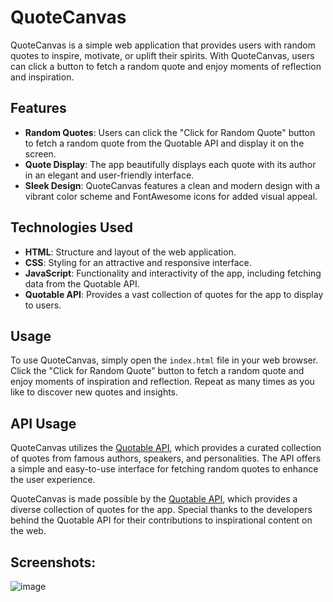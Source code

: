 # QuoteCanvas

QuoteCanvas is a simple web application that provides users with random quotes to inspire, motivate, or uplift their spirits. With QuoteCanvas, users can click a button to fetch a random quote and enjoy moments of reflection and inspiration.

## Features

- **Random Quotes**: Users can click the "Click for Random Quote" button to fetch a random quote from the Quotable API and display it on the screen.
- **Quote Display**: The app beautifully displays each quote with its author in an elegant and user-friendly interface.
- **Sleek Design**: QuoteCanvas features a clean and modern design with a vibrant color scheme and FontAwesome icons for added visual appeal.

## Technologies Used

- **HTML**: Structure and layout of the web application.
- **CSS**: Styling for an attractive and responsive interface.
- **JavaScript**: Functionality and interactivity of the app, including fetching data from the Quotable API.
- **Quotable API**: Provides a vast collection of quotes for the app to display to users.

## Usage

To use QuoteCanvas, simply open the `index.html` file in your web browser. Click the "Click for Random Quote" button to fetch a random quote and enjoy moments of inspiration and reflection. Repeat as many times as you like to discover new quotes and insights.

## API Usage

QuoteCanvas utilizes the [Quotable API](https://github.com/lukePeavey/quotable), which provides a curated collection of quotes from famous authors, speakers, and personalities. The API offers a simple and easy-to-use interface for fetching random quotes to enhance the user experience.

QuoteCanvas is made possible by the [Quotable API](https://github.com/lukePeavey/quotable), which provides a diverse collection of quotes for the app. Special thanks to the developers behind the Quotable API for their contributions to inspirational content on the web.

## Screenshots:

![image](https://github.com/JeremiahRanen7/QuoteCanvas/assets/141173239/2d872ae3-c567-4476-ab6d-3539fd9a2473)

